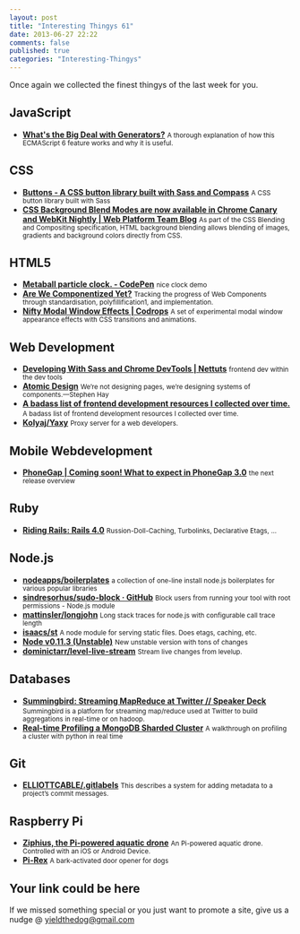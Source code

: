 ```yaml
--- 
layout: post 
title: "Interesting Thingys 61" 
date: 2013-06-27 22:22
comments: false 
published: true 
categories: "Interesting-Thingys" 
--- 
```

Once again we collected the finest thingys of the last week for you.

<!-- More -->

## JavaScript

- **[What's the Big Deal with Generators?](http://devsmash.com/blog/whats-the-big-deal-with-generators)**
    <small>A thorough explanation of how this ECMAScript 6 feature works and why it is useful.</small>
 
## CSS

- **[Buttons - A CSS button library built with Sass and Compass](http://alexwolfe.github.io/Buttons/)**
    <small>A CSS button library built with Sass </small>
- **[CSS Background Blend Modes are now available in Chrome Canary and WebKit Nightly | Web Platform Team Blog](http://blogs.adobe.com/webplatform/2013/06/24/css-background-blend-modes-are-now-available-in-chrome-canary-and-webkit-nightly/)**
    <small>As part of the CSS Blending and Compositing specification, HTML background blending allows blending of images, gradients and background colors directly from CSS.</small>
 
## HTML5

- **[Metaball particle clock. - CodePen](http://codepen.io/rlemon/pen/vofKF)**
    <small>nice clock demo</small>
- **[Are We Componentized Yet?](http://jonrimmer.github.io/are-we-componentized-yet/)**
    <small>Tracking the progress of Web Components through standardisation, polyfillification1, and implementation.</small>
- **[Nifty Modal Window Effects | Codrops](http://tympanus.net/codrops/2013/06/25/nifty-modal-window-effects/)**
    <small>A set of experimental modal window appearance effects with CSS transitions and animations.</small>
 
## Web Development

- **[Developing With Sass and Chrome DevTools | Nettuts](http://net.tutsplus.com/tutorials/html-css-techniques/developing-with-sass-and-chrome-devtools/)**
    <small>frontend dev within the dev tools</small>
- **[Atomic Design](http://bradfrostweb.com/blog/post/atomic-web-design/)**
    <small>We’re not designing pages, we’re designing systems of components.—Stephen Hay</small>
- **[A badass list of frontend development resources I collected over time.](https://gist.github.com/dypsilon/5819504)**
    <small>A badass list of frontend development resources I collected over time.</small>
- **[Kolyaj/Yaxy](https://github.com/Kolyaj/Yaxy)**
    <small>Proxy server for a web developers.</small>
 
## Mobile Webdevelopment

- **[PhoneGap | Coming soon! What to expect in PhoneGap 3.0](http://phonegap.com/blog/2013/06/20/coming-soon-phonegap30/)**
    <small>the next release overview</small>
 
## Ruby

- **[Riding Rails: Rails 4.0](http://weblog.rubyonrails.org/2013/6/25/Rails-4-0-final/)**
    <small>Russion-Doll-Caching, Turbolinks, Declarative Etags, ...</small>
 
## Node.js

- **[nodeapps/boilerplates](https://github.com/nodeapps/boilerplates)**
    <small>a collection of one-line install node.js boilerplates for various popular libraries </small>
- **[sindresorhus/sudo-block · GitHub](https://github.com/sindresorhus/sudo-block)**
    <small>Block users from running your tool with root permissions - Node.js module</small>
- **[mattinsler/longjohn](https://github.com/mattinsler/longjohn)**
    <small>Long stack traces for node.js with configurable call trace length</small>
- **[isaacs/st](https://github.com/isaacs/st)**
    <small>A node module for serving static files. Does etags, caching, etc.</small>
- **[Node v0.11.3 (Unstable)](http://blog.nodejs.org/2013/06/26/node-v0-11-3-unstable/)**
    <small>New unstable version with tons of changes</small>
- **[dominictarr/level-live-stream](https://github.com/dominictarr/level-live-stream)**
    <small>Stream live changes from levelup.</small>
 
## Databases

- **[Summingbird: Streaming MapReduce at Twitter // Speaker Deck](https://speakerdeck.com/sritchie/summingbird-streaming-mapreduce-at-twitter)**
    <small>Summingbird is a platform for streaming map/reduce used at Twitter to build aggregations in real-time or on hadoop.</small>
- **[Real-time Profiling a MongoDB Sharded Cluster](http://emptysqua.re/blog/real-time-profiling-a-mongodb-cluster/)**
    <small>A walkthrough on profiling a cluster with python in real time</small>
 
## Git

- **[ELLIOTTCABLE/.gitlabels](https://github.com/ELLIOTTCABLE/.gitlabels)**
    <small>This describes a system for adding metadata to a project’s commit messages.</small>
 
## Raspberry Pi

- **[Ziphius, the Pi-powered aquatic drone](http://www.raspberrypi.org/archives/4271)**
    <small>An Pi-powered aquatic drone. Controlled with an iOS or Android Device.</small>
- **[Pi-Rex](http://www.raspberrypi.org/archives/4274)**
    <small>A bark-activated door opener for dogs</small>
 
## Your link could be here

If we missed something special or you just want to promote a site, give us a nudge @ <a href='&#109;&#97;&#105;&#108;t&#111;&#58;%7&#57;&#105;eld&#116;%68%65do%67&#64;gmail&#37;2&#69;c&#37;6&#70;m'>y&#105;eldt&#104;&#101;dog&#64;&#103;mail&#46;&#99;&#111;m</a>
